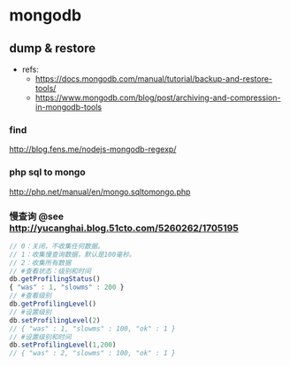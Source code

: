 # mongodb

## dump & restore
- refs:
  - https://docs.mongodb.com/manual/tutorial/backup-and-restore-tools/
  - https://www.mongodb.com/blog/post/archiving-and-compression-in-mongodb-tools

### find
http://blog.fens.me/nodejs-mongodb-regexp/

### php sql to mongo
http://php.net/manual/en/mongo.sqltomongo.php

### 慢查询 @see http://yucanghai.blog.51cto.com/5260262/1705195
```js
// 0：关闭，不收集任何数据。
// 1：收集慢查询数据，默认是100毫秒。
// 2：收集所有数据
// #查看状态：级别和时间
db.getProfilingStatus()
{ "was" : 1, "slowms" : 200 }
// #查看级别
db.getProfilingLevel()
// #设置级别
db.setProfilingLevel(2)
// { "was" : 1, "slowms" : 100, "ok" : 1 }
// #设置级别和时间
db.setProfilingLevel(1,200)
// { "was" : 2, "slowms" : 100, "ok" : 1 }
```
